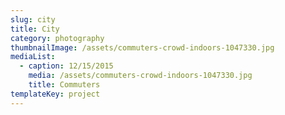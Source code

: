 ```yaml
---
slug: city
title: City
category: photography
thumbnailImage: /assets/commuters-crowd-indoors-1047330.jpg
mediaList:
  - caption: 12/15/2015
    media: /assets/commuters-crowd-indoors-1047330.jpg
    title: Commuters
templateKey: project
---
```

